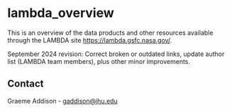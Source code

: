 # lambda_overview

This is an overview of the data products and other resources available through the LAMBDA site https://lambda.gsfc.nasa.gov/.

September 2024 revision: Correct broken or outdated links, update author list (LAMBDA team members), plus other minor improvements.

## Contact ##

Graeme Addison - gaddison@jhu.edu
